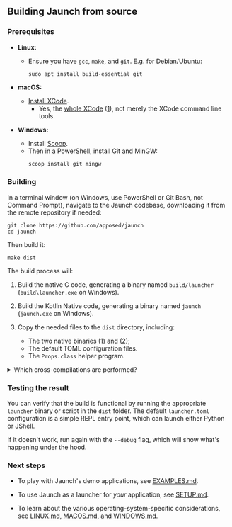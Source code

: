 ## Building Jaunch from source

### Prerequisites

* **Linux:**
  - Ensure you have `gcc`, `make`, and `git`. E.g. for Debian/Ubuntu:
    ```shell
    sudo apt install build-essential git
    ```

* **macOS:**
  - [Install XCode](https://kotlinlang.org/docs/native-overview.html#target-platforms).
    - Yes, the [whole XCode](https://developer.apple.com/xcode/)
      ([1](https://discuss.kotlinlang.org/t/kotlin-native-without-xcode/19312)),
      not merely the XCode command line tools.

* **Windows:**
  - Install [Scoop](https://scoop.sh/).
  - Then in a PowerShell, install Git and MinGW:
    ```powershell
    scoop install git mingw
    ```

### Building

In a terminal window (on Windows, use PowerShell or Git Bash, not Command Prompt),
navigate to the Jaunch codebase, downloading it from the remote repository if needed:
```
git clone https://github.com/apposed/jaunch
cd jaunch
```

Then build it:
```
make dist
```

The build process will:

1. Build the native C code, generating a binary named `build/launcher`
   (`build\launcher.exe` on Windows).

2. Build the Kotlin Native code, generating a binary named `jaunch`
   (`jaunch.exe` on Windows).

3. Copy the needed files to the `dist` directory, including:
   * The two native binaries (1) and (2);
   * The default TOML configuration files.
   * The `Props.class` helper program.

<details><summary>Which cross-compilations are performed?</summary>

The Jaunch build system makes a best effort to build for all OS+arch targets,
but only certain cross-compilations are possible:

<table>
<thead>
<tr>
<th rowspan=2>Target</th>
<th colspan=6>Host platform</th>
</tr>
<th>Linux arm64</th>
<th>Linux x64</th>
<th>macOS</th>
<th>Windows arm64</th>
<th>Windows x64</th>
</thead>
<tbody>
<tr>
<td>launcher-linux-arm64</td>
<td><center>✅</center></td> <!-- Linux arm64 host -->
<td><center>✅<sup>1</sup></center></td> <!-- Linux x64 host -->
<td><center>➖<sup>2</sup></center></td> <!-- macOS host -->
<td><center>➖</center></td> <!-- Windows arm64 host -->
<td><center>➖</center></td> <!-- Windows x64 host -->
</tr>
<tr>
<td>launcher-linux-x64</td>
<td><center>✅<sup>3</sup></center></td> <!-- Linux arm64 host -->
<td><center>✅</center></td> <!-- Linux x64 host -->
<td><center>➖<sup>4</sup></center></td> <!-- macOS host -->
<td><center>➖</center></td> <!-- Windows arm64 host -->
<td><center>➖</center></td> <!-- Windows x64 host -->
</td>
</tr>
<tr>
<td>launcher-macos-arm64</td>
<td rowspan=2><center>✅<sup>5</sup></center></td> <!-- Linux arm64 host -->
<td rowspan=2><center>✅<sup>5</sup></center></td> <!-- Linux x64 host -->
<td rowspan=2><center>✅</center></td> <!-- macOS host -->
<td rowspan=2><center>➖<sup>5</sup></center></td> <!-- Windows arm64 host -->
<td rowspan=2><center>➖<sup>5</sup></center></td> <!-- Windows x64 host -->
</tr>
<tr>
<td>launcher-macos-x64</td>
</tr>
<tr>
<td>launcher-windows-arm64</td>
<td><center>✅<sup>6</sup></center></td> <!-- Linux arm64 host -->
<td><center>✅<sup>6</sup></center></td> <!-- Linux x64 host -->
<td><center>✅<sup>6</sup></center></td> <!-- macOS host -->
<td><center>✅</center></td> <!-- Windows arm64 host -->
<td><center>✅<sup>6</sup></center></td> <!-- Windows x64 host -->
</tr>
<tr>
<td>launcher-windows-x64</td>
<td><center>✅<sup>6</sup></center></td> <!-- Linux arm64 host -->
<td><center>✅<sup>6</sup></center></td> <!-- Linux x64 host -->
<td><center>✅<sup>6</sup></center></td> <!-- macOS host -->
<td><center>✅<sup>6</sup></center></td> <!-- Windows arm64 host -->
<td><center>✅</center></td> <!-- Windows x64 host -->
</tr>
<tr>
<td>jaunch-linux-arm64</td>
<td><center>➖<sup>7</sup></center></td> <!-- Linux arm64 host -->
<td><center>✅</center></td> <!-- Linux x64 host -->
<td><center>➖</center></td> <!-- macOS host -->
<td><center>➖<sup>8</sup></center></td> <!-- Windows arm64 host -->
<td><center>➖</center></td> <!-- Windows x64 host -->
</td>
</tr>
<tr>
<td>jaunch-linux-x64</td>
<td><center>➖<sup>7</sup></center></td> <!-- Linux arm64 host -->
<td><center>✅</center></td> <!-- Linux x64 host -->
<td><center>➖</center></td> <!-- macOS host -->
<td><center>➖<sup>8</sup></center></td> <!-- Windows arm64 host -->
<td><center>➖</center></td> <!-- Windows x64 host -->
</td>
</tr>
<tr>
<td>jaunch-macos-arm64</td>
<td rowspan=2><center>➖<sup>5,7</sup></center></td> <!-- Linux arm64 host -->
<td rowspan=2><center>➖<sup>5</sup></center></td> <!-- Linux x64 host -->
<td rowspan=2><center>✅</center></td> <!-- macOS host -->
<td rowspan=2><center>➖<sup>5,8</sup></center></td> <!-- Windows arm64 host -->
<td rowspan=2><center>➖<sup>5</sup></center></td> <!-- Windows x64 host -->
</tr>
<tr>
<td>jaunch-macos-x64</td>
</tr>
<tr>
<td>jaunch-windows-arm64</td>
<td><center>➖<sup>7,9</sup></center></td> <!-- Linux arm64 host -->
<td><center>➖<sup>9</sup></center></td> <!-- Linux x64 host -->
<td><center>➖<sup>9</sup></center></td> <!-- macOS host -->
<td><center>➖<sup>6,9</sup></center></td> <!-- Windows arm64 host -->
<td><center>➖<sup>9</sup></center></td> <!-- Windows x64 host -->
</tr>
<tr>
<td>jaunch-windows-x64</td>
<td><center>➖<sup>7</sup></center></td> <!-- Linux arm64 host -->
<td><center>➖</center></td> <!-- Linux x64 host -->
<td><center>➖</center></td> <!-- macOS host -->
<td><center>➖<sup>8</sup></center></td> <!-- Windows arm64 host -->
<td><center>✅</center></td> <!-- Windows x64 host -->
</tr>
</tbody>
</table>

<br><sup>1</sup> Requires <a href="https://packages.debian.org/sid/gcc-aarch64-linux-gnu">aarch64-linux-gnu-gcc</a>.
<br><sup>2</sup> Homebrew gets partway there with <a href="https://formulae.brew.sh/formula/aarch64-elf-gcc">aarch64-elf-gcc</a>, but no `aarch64-linux-gnu-gcc` toolchain.
<br><sup>3</sup> Requires <a href="https://packages.debian.org/sid/gcc-x86-64-linux-gnu">x86_64-linux-gnu-gcc</a>.
<br><sup>4</sup> Homebrew gets partway there with <a href="https://formulae.brew.sh/formula/x86_64-linux-gnu-binutils">x86_64-linux-gnu-binutils</a>, but no `x86_64-linux-gnu-gcc` toolchain.
<br><sup>5</sup> Only macOS tooling can target macOS.
<br><sup>6</sup> Using <a href="https://github.com/mstorsjo/llvm-mingw">llvm-mingw</a>.
<br><sup>7</sup> No Kotlin Native support for linux-arm64 host (<a href="https://youtrack.jetbrains.com/issue/KT-36871">KT-36871</a>).
<br><sup>8</sup> No Kotlin Native support for windows-arm64 host (<a href="https://youtrack.jetbrains.com/issue/KT-48420">KT-48420</a>).
<br><sup>9</sup> No Kotlin Native support for windows-arm64 target (<a href="https://youtrack.jetbrains.com/issue/KT-68504">KT-68504</a>).

To cover all platforms, the [Jaunch CI](https://github.com/apposed/jaunch/actions) runs `make dist` on linux-x64, macos-x64, and windows-x64 host nodes, then aggregates all results into one unified `dist` folder. This covers all targets except `jaunch-windows-arm64`, which is not currently possible to build due to [lack of support in Kotlin Native](https://youtrack.jetbrains.com/issue/KT-68504").

</details>

### Testing the result

You can verify that the build is functional by running the
appropriate `launcher` binary or script in the `dist` folder.
The default `launcher.toml` configuration is a simple REPL
entry point, which can launch either Python or JShell.

If it doesn't work, run again with the `--debug` flag,
which will show what's happening under the hood.

### Next steps

* To play with Jaunch's demo applications, see [EXAMPLES.md](EXAMPLES.md).

* To use Jaunch as a launcher for *your* application, see [SETUP.md](SETUP.md).

* To learn about the various operating-system-specific considerations, see
  [LINUX.md](LINUX.md), [MACOS.md](MACOS.md), and [WINDOWS.md](WINDOWS.md).

